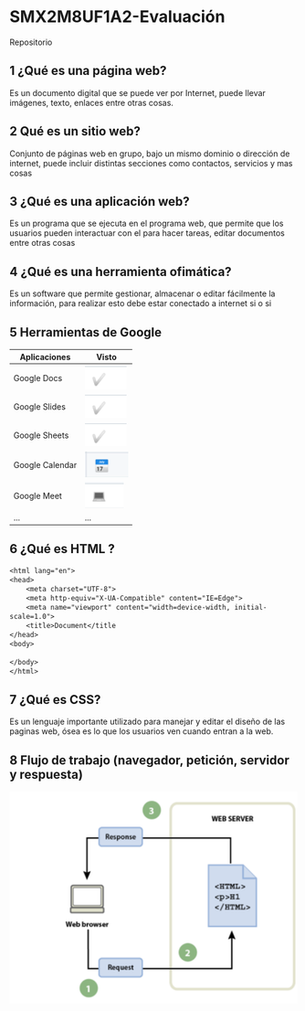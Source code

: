 # SMX2M8UF1A2-Evaluación
Repositorio

## 1 ¿Qué es una página web?

Es un documento digital que se puede ver por Internet, puede llevar imágenes, texto, enlaces entre otras cosas.

## 2 Qué es un sitio web?

Conjunto de páginas web en grupo, bajo un mismo dominio o dirección de internet, puede incluir distintas secciones como contactos, servicios y mas cosas


## 3 ¿Qué es una aplicación web?

Es un programa que se ejecuta en el programa web, que permite que los usuarios pueden interactuar con el para hacer tareas, editar documentos entre otras cosas

## 4 ¿Qué es una herramienta ofimática?

Es un software que permite gestionar, almacenar o editar fácilmente la información, para realizar esto debe estar conectado a internet si o si 

## 5 Herramientas de Google

| Aplicaciones | Visto |
|--------------|-------|
| Google Docs  | ![TICK](https://github.com/DiegooMonteroo/SMX2M8UF1A2-Evaluaci-n/blob/main/Captura%20de%20pantalla%202024-09-27%20152658.png) |
| Google Slides |![TICK](https://github.com/DiegooMonteroo/SMX2M8UF1A2-Evaluaci-n/blob/main/Captura%20de%20pantalla%202024-09-27%20152658.png) |
| Google Sheets |![TICK](https://github.com/DiegooMonteroo/SMX2M8UF1A2-Evaluaci-n/blob/main/Captura%20de%20pantalla%202024-09-27%20152658.png) |
| Google Calendar |![CALENDARIO](https://github.com/DiegooMonteroo/SMX2M8UF1A2-Evaluaci-n/blob/main/Captura%20de%20pantalla%202024-09-27%20153121.png) |
| Google Meet |![ordenador](https://github.com/DiegooMonteroo/SMX2M8UF1A2-Evaluaci-n/blob/main/Captura%20de%20pantalla%202024-09-27%20153532.png) |
| ... | ... |

## 6 ¿Qué es HTML ?
```<!DOCTYPE html>
<html lang="en">
<head> 
	<meta charset="UTF-8">
	<meta http-equiv="X-UA-Compatible" content="IE=Edge">
	<meta name="viewport" content="width=device-width, initial-scale=1.0">
	<title>Document</title
</head>
<body>

</body>
</html>
```
## 7 ¿Qué es CSS?

Es un lenguaje importante utilizado para manejar y editar el diseño de las paginas web, ósea es lo que los usuarios ven cuando entran a la web.


## 8 Flujo de trabajo (navegador, petición, servidor y respuesta)

![Captura2](https://github.com/DiegooMonteroo/SMX2M8UF1A2-Evaluaci-n/blob/main/Captura%202.png)

